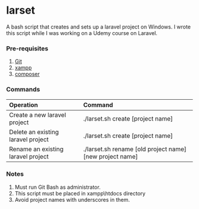 # larset
A bash script that creates and sets up a laravel project on Windows. I wrote this script while I was working on a Udemy course on Laravel. 

### Pre-requisites
  1. [Git](https://git-scm.com/)
  2. [xampp](https://www.apachefriends.org/index.html)
  3. [composer](https://getcomposer.org/)

### Commands
| Operation                          | Command                                                  |
|:-----------------------------------|:---------------------------------------------------------|
| Create a new laravel project       | ./larset.sh create [project name]                        |
| Delete an existing laravel project | ./larset.sh create [project name]                        |
| Rename an existing laravel project | ./larset.sh rename [old project name] [new project name] |

### Notes
  1. Must run Git Bash as administrator.
  2. This script must be placed in xampp\htdocs directory
  3. Avoid project names with underscores in them.
